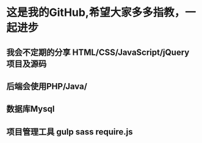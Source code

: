 # 这是我的GitHub,希望大家多多指教，一起进步

## 我会不定期的分享 HTML/CSS/JavaScript/jQuery  项目及源码   
## 后端会使用PHP/Java/
## 数据库Mysql
## 项目管理工具 gulp sass require.js
